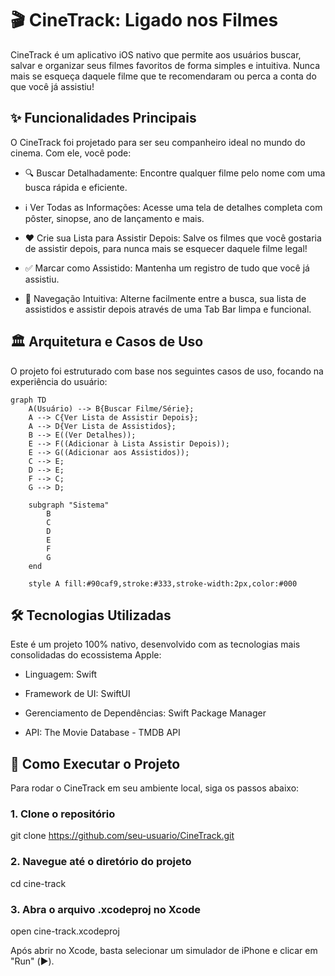 # 🎬 CineTrack: Ligado nos Filmes

CineTrack é um aplicativo iOS nativo que permite aos usuários buscar, salvar e organizar seus filmes favoritos de forma simples e intuitiva. Nunca mais se esqueça daquele filme que te recomendaram ou perca a conta do que você já assistiu!

## ✨ Funcionalidades Principais
O CineTrack foi projetado para ser seu companheiro ideal no mundo do cinema. Com ele, você pode:

* 🔍 Buscar Detalhadamente: Encontre qualquer filme pelo nome com uma busca rápida e eficiente.

* ℹ️ Ver Todas as Informações: Acesse uma tela de detalhes completa com pôster, sinopse, ano de lançamento e mais.

* ❤️ Crie sua Lista para Assistir Depois: Salve os filmes que você gostaria de assistir depois, para nunca mais se esquecer daquele filme legal!

* ✅ Marcar como Assistido: Mantenha um registro de tudo que você já assistiu.

* 📱 Navegação Intuitiva: Alterne facilmente entre a busca, sua lista de assistidos e assistir depois através de uma Tab Bar limpa e funcional.

## 🏛️ Arquitetura e Casos de Uso
O projeto foi estruturado com base nos seguintes casos de uso, focando na experiência do usuário:

```mermaid
graph TD
    A(Usuário) --> B{Buscar Filme/Série};
    A --> C{Ver Lista de Assistir Depois};
    A --> D{Ver Lista de Assistidos};
    B --> E((Ver Detalhes));
    E --> F((Adicionar à Lista Assistir Depois));
    E --> G((Adicionar aos Assistidos));
    C --> E;
    D --> E;
    F --> C;
    G --> D;

    subgraph "Sistema"
        B
        C
        D
        E
        F
        G
    end

    style A fill:#90caf9,stroke:#333,stroke-width:2px,color:#000
```

## 🛠️ Tecnologias Utilizadas
Este é um projeto 100% nativo, desenvolvido com as tecnologias mais consolidadas do ecossistema Apple:

* Linguagem: Swift

* Framework de UI:  SwiftUI

* Gerenciamento de Dependências:  Swift Package Manager

* API: The Movie Database - TMDB API

## 🚀 Como Executar o Projeto
Para rodar o CineTrack em seu ambiente local, siga os passos abaixo:

### 1. Clone o repositório
git clone https://github.com/seu-usuario/CineTrack.git

### 2. Navegue até o diretório do projeto
cd cine-track

### 3. Abra o arquivo .xcodeproj no Xcode
open cine-track.xcodeproj

Após abrir no Xcode, basta selecionar um simulador de iPhone e clicar em "Run" (▶️).

